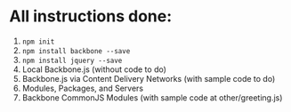 # All instructions done:
 1. `npm init`
 2. `npm install backbone --save`
 3. `npm install jquery --save`
 4. Local Backbone.js (without code to do)
 5. Backbone.js via Content Delivery Networks (with sample code to do)
 6. Modules, Packages, and Servers
  1. Backbone CommonJS Modules (with sample code at other/greeting.js)
  
